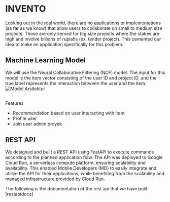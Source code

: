 
# INVENTO

Looking out in the real world, there are no applications or implementations (as far as we know) that allow users to collaborate on small to medium size projects. Those are only served for big size projects where the stakes are high and involve billions of rupiahs (ex. tender project). This cemented our idea to make an application specifically for this problem.



## Machine Learning Model
We will use the Neural Collaborative Filtering (NCF) model. The input for this model is the item vector consisting of the user ID and project ID, and the true label represents the interaction between the user and the item.
![Model Arsitektur](https://github.com/caturheri-usm/Invento/assets/114671113/9ffea33d-e601-41de-9cbe-5f3090140f6f)
## 
Features

- Recommendation based on user interacting with item
- Profile user
- Join user admin proyek

## REST API
We designed and built a REST API using FastAPI to execute commands according to the planned application flow. The API was deployed to Google Cloud Run, a serverless compute platform, ensuring scalability and availability. This enabled Mobile Developers (MD) to easily integrate and utilize the API for their applications, while benefiting from the scalability and managed infrastructure provided by Cloud Run.

The following is the documentation of the rest api that we have built:
[restapidocs]
##
